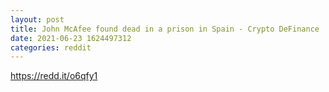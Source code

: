 ```yaml
--- 
layout: post 
title: John McAfee found dead in a prison in Spain - Crypto DeFinance 
date: 2021-06-23 1624497312 
categories: reddit 
--- 
```

https://redd.it/o6qfy1